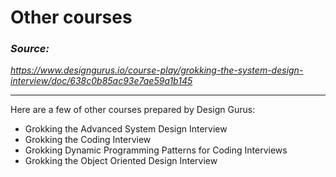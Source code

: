 # Other courses

### *Source:*
*https://www.designgurus.io/course-play/grokking-the-system-design-interview/doc/638c0b85ac93e7ae59a1b145*

---

Here are a few of other courses prepared by Design Gurus:

* Grokking the Advanced System Design Interview
* Grokking the Coding Interview
* Grokking Dynamic Programming Patterns for Coding Interviews
* Grokking the Object Oriented Design Interview

